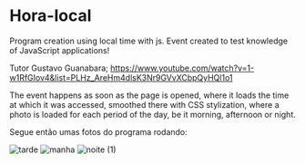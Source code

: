 # Hora-local

Program creation using local time with js.
Event created to test knowledge of JavaScript applications!

Tutor Gustavo Guanabara; https://www.youtube.com/watch?v=1-w1RfGIov4&list=PLHz_AreHm4dlsK3Nr9GVvXCbpQyHQl1o1

The event happens as soon as the page is opened, where it loads the time at which it was accessed, smoothed there with CSS stylization, where a photo is loaded for each period of the day, be it morning, afternoon or night.

Segue então umas fotos do programa rodando:


![tarde](https://github.com/Gonsa21/Hora-local/assets/114664188/c444cfca-5938-4242-8f2c-bff2600a5e8b)
![manha](https://github.com/Gonsa21/Hora-local/assets/114664188/244cfc82-2034-4f77-90ac-a654d07a5a8b)
![noite (1)](https://github.com/Gonsa21/Hora-local/assets/114664188/19e2cf6e-6c0f-4a31-982d-255268da7418)
